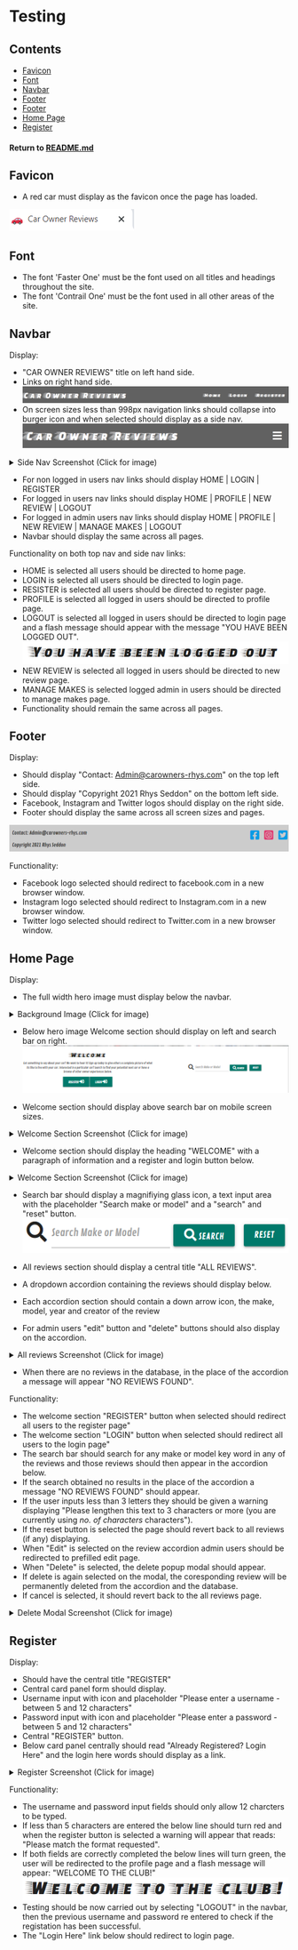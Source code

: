 # Testing

## Contents
- [Favicon](#Favicon)
- [Font](#Font)
- [Navbar](#Navbar)
- [Footer](#Footer)
- [Footer](#Footer)
- [Home Page](#Home-Page)
- [Register](#Register)
 

#### Return to [README.md](README.md)

## Favicon
- A red car must display as the favicon once the page has loaded.

![Image](static/assets/images/readme-images/favicon-screenshot.png)

## Font
- The font 'Faster One' must be the font used on all titles and headings throughout the site. 
- The font 'Contrail One' must be the font used in all other areas of the site.

## Navbar

Display:
- "CAR OWNER REVIEWS" title on left hand side.
- Links on right hand side.
![Image](static/assets/images/readme-images/navbar-screenshot.png)
- On screen sizes less than 998px navigation links should collapse into burger icon and when selected 
should display as a side nav.
![Image](static/assets/images/readme-images/burger-screenshot.png)

<details>
<summary>Side Nav Screenshot (Click for image)</summary>
<p align="center">

![Image](static/assets/images/readme-images/sidenav-screenshot.png)
</p>
</details>

- For non logged in users nav links should display HOME | LOGIN | REGISTER
- For logged in users nav links should display  HOME | PROFILE | NEW REVIEW | LOGOUT
- For logged in admin users nav links should display  HOME | PROFILE | NEW REVIEW | MANAGE MAKES | LOGOUT
- Navbar should display the same across all pages.  

Functionality on both top nav and side nav links:  

- HOME is selected all users should be directed to home page.
- LOGIN is selected all users should be directed to login page.
- RESISTER is selected all users should be directed to register page.
- PROFILE is selected all logged in users should be directed to profile page.
- LOGOUT is selected all logged in users should be directed to login page and a flash message should appear 
with the message "YOU HAVE BEEN LOGGED OUT".  
![Image](static/assets/images/readme-images/logged-out-flash-screenshot.png)
- NEW REVIEW is selected all logged in users should be directed to new review page.
- MANAGE MAKES is selected logged admin in users should be directed to manage makes page.
- Functionality should remain the same across all pages.

## Footer

Display:

- Should display "Contact: Admin@carowners-rhys.com" on the top left side.
- Should display "Copyright 2021 Rhys Seddon" on the bottom left side.
- Facebook, Instagram and Twitter logos should display on the right side.
- Footer should display the same across all screen sizes and pages.

![Image](static/assets/images/readme-images/footer-screenshot.png)

Functionality:

- Facebook logo selected should redirect to facebook.com in a new browser window.
- Instagram logo selected should redirect to Instagram.com in a new browser window.
- Twitter logo selected should redirect to Twitter.com in a new browser window.

## Home Page

Display:

- The full width hero image must display below the navbar.

<details>
<summary>Background Image (Click for image)</summary>
<p align="center">

![Image](static/assets/images/cars-hero.jpg)
</p>
</details>

- Below hero image Welcome section should display on left and search bar on right.  
![Image](static/assets/images/readme-images/welcome-search-desktop-screenshot.png)

- Welcome section should display above search bar on mobile screen sizes.  

<details>
<summary>Welcome Section Screenshot (Click for image)</summary>
<p align="center">

![Image](static/assets/images/readme-images/welcome-search-mobile-screenshot.png)
</p>
</details>


- Welcome section should display the heading "WELCOME" with a paragraph of information 
and a register and login button below.

<details>
<summary>Welcome Section Screenshot (Click for image)</summary>
<p align="center">

![Image](static/assets/images/readme-images/welcome-screenshot.png)
</p>
</details>

- Search bar should display a magnifiying glass icon, a text input area with the
 placeholder "Search make or model" and a "search" and "reset" button.  
 ![Image](static/assets/images/readme-images/search-screenshot.png)

 - All reviews section should display a central title "ALL REVIEWS".
 - A dropdown accordion containing the reviews should display below.
 - Each accordion section should contain a down arrow icon, the make, model, year and creator of the 
 review
 - For admin users "edit" button and "delete" buttons should also display on the accordion. 

 <details>
<summary>All reviews Screenshot (Click for image)</summary>
<p align="center">

![Image](static/assets/images/readme-images/all-reviews-screenshot.png)
</p>
</details>

- When there are no reviews in the database, in the place of the accordion a message will appear
 "NO REVIEWS FOUND".

Functionality:

- The welcome section "REGISTER" button when selected should redirect all users to the register page"
- The welcome section "LOGIN" button when selected should redirect all users to the login page"
- The search bar should search for any make or model key word in any of the reviews and those reviews
should then appear in the accordion below.
- If the search obtained no results in the place of the accordion a message "NO REVIEWS FOUND" should 
appear.
- If the user inputs less than 3 letters they should be given a warning displaying "Please lengthen this 
text to 3 characters or more (you are currently using *no. of characters* characters").
- If the reset button is selected the page should revert back to all reviews (if any) displaying.
- When "Edit" is selected on the review accordion admin users should be redirected to prefilled 
edit page.
- When "Delete" is selected, the delete popup modal should appear.
- If delete is again selected on the modal, the coresponding review will be permanently deleted from the accordion 
and the database.
- If cancel is selected, it should revert back to the all reviews page.

 <details>
<summary>Delete Modal Screenshot (Click for image)</summary>
<p align="center">

![Image](static/assets/images/readme-images/delete-modal-screenshot.png)
</p>
</details>

## Register

Display:

- Should have the central title "REGISTER"
- Central card panel form should display.
- Username input with icon and placeholder "Please enter a username - between 5 and 12 characters"  
- Password input with icon and placeholder "Please enter a password - between 5 and 12 characters"
- Central "REGISTER" button.
- Below card panel centrally should read "Already Registered? Login Here" and the login here words 
should display as a link.  

 <details>
<summary>Register Screenshot (Click for image)</summary>
<p align="center">

![Image](static/assets/images/readme-images/register-screenshot.png)
</p>
</details>

Functionality:

- The username and password input fields should only allow 12 charcters to be typed.
- If less than 5 characters are entered the below line should turn red and when the 
register button is selected a warning will appear that reads: "Please match the format requested".
- If both fields are correctly completed the below lines will turn green, the user will be
redirected to the profile page and a flash message will appear: "WELCOME TO THE CLUB!"  
![Image](static/assets/images/readme-images/club-screenshot.png)
- Testing should be now carried out by selecting "LOGOUT" in the navbar, then the previous username 
and password re entered to check if the registation has been successful.
- The "Login Here" link below should redirect to login page.

